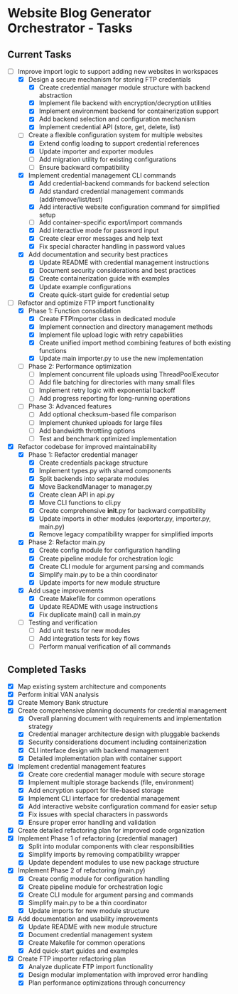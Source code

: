 # Website Blog Generator Orchestrator - Tasks

## Current Tasks

- [ ] Improve import logic to support adding new websites in workspaces
  - [x] Design a secure mechanism for storing FTP credentials
    - [x] Create credential manager module structure with backend abstraction
    - [x] Implement file backend with encryption/decryption utilities
    - [x] Implement environment backend for containerization support
    - [x] Add backend selection and configuration mechanism
    - [x] Implement credential API (store, get, delete, list)
  - [ ] Create a flexible configuration system for multiple websites
    - [x] Extend config loading to support credential references
    - [x] Update importer and exporter modules
    - [ ] Add migration utility for existing configurations
    - [ ] Ensure backward compatibility
  - [x] Implement credential management CLI commands
    - [x] Add credential-backend commands for backend selection
    - [x] Add standard credential management commands (add/remove/list/test)
    - [x] Add interactive website configuration command for simplified setup
    - [ ] Add container-specific export/import commands
    - [x] Add interactive mode for password input
    - [x] Create clear error messages and help text
    - [x] Fix special character handling in password values
  - [x] Add documentation and security best practices
    - [x] Update README with credential management instructions
    - [x] Document security considerations and best practices
    - [x] Create containerization guide with examples
    - [x] Update example configurations
    - [x] Create quick-start guide for credential setup

- [ ] Refactor and optimize FTP import functionality
  - [x] Phase 1: Function consolidation
    - [x] Create FTPImporter class in dedicated module
    - [x] Implement connection and directory management methods
    - [x] Implement file upload logic with retry capabilities
    - [x] Create unified import method combining features of both existing functions
    - [x] Update main importer.py to use the new implementation
  - [ ] Phase 2: Performance optimization
    - [ ] Implement concurrent file uploads using ThreadPoolExecutor
    - [ ] Add file batching for directories with many small files
    - [ ] Implement retry logic with exponential backoff
    - [ ] Add progress reporting for long-running operations
  - [ ] Phase 3: Advanced features
    - [ ] Add optional checksum-based file comparison
    - [ ] Implement chunked uploads for large files
    - [ ] Add bandwidth throttling options
    - [ ] Test and benchmark optimized implementation

- [x] Refactor codebase for improved maintainability
  - [x] Phase 1: Refactor credential manager
    - [x] Create credentials package structure
    - [x] Implement types.py with shared components
    - [x] Split backends into separate modules
    - [x] Move BackendManager to manager.py
    - [x] Create clean API in api.py
    - [x] Move CLI functions to cli.py
    - [x] Create comprehensive __init__.py for backward compatibility
    - [x] Update imports in other modules (exporter.py, importer.py, main.py)
    - [x] Remove legacy compatibility wrapper for simplified imports
  - [x] Phase 2: Refactor main.py
    - [x] Create config module for configuration handling
    - [x] Create pipeline module for orchestration logic
    - [x] Create CLI module for argument parsing and commands
    - [x] Simplify main.py to be a thin coordinator
    - [x] Update imports for new module structure
  - [x] Add usage improvements
    - [x] Create Makefile for common operations
    - [x] Update README with usage instructions
    - [x] Fix duplicate main() call in main.py
  - [ ] Testing and verification
    - [ ] Add unit tests for new modules
    - [ ] Add integration tests for key flows
    - [ ] Perform manual verification of all commands

## Completed Tasks

- [x] Map existing system architecture and components
- [x] Perform initial VAN analysis
- [x] Create Memory Bank structure 
- [x] Create comprehensive planning documents for credential management
  - [x] Overall planning document with requirements and implementation strategy
  - [x] Credential manager architecture design with pluggable backends
  - [x] Security considerations document including containerization
  - [x] CLI interface design with backend management
  - [x] Detailed implementation plan with container support 
- [x] Implement credential management features
  - [x] Create core credential manager module with secure storage
  - [x] Implement multiple storage backends (file, environment)
  - [x] Add encryption support for file-based storage
  - [x] Implement CLI interface for credential management
  - [x] Add interactive website configuration command for easier setup
  - [x] Fix issues with special characters in passwords
  - [x] Ensure proper error handling and validation
- [x] Create detailed refactoring plan for improved code organization
- [x] Implement Phase 1 of refactoring (credential manager)
  - [x] Split into modular components with clear responsibilities
  - [x] Simplify imports by removing compatibility wrapper
  - [x] Update dependent modules to use new package structure 
- [x] Implement Phase 2 of refactoring (main.py)
  - [x] Create config module for configuration handling
  - [x] Create pipeline module for orchestration logic
  - [x] Create CLI module for argument parsing and commands
  - [x] Simplify main.py to be a thin coordinator
  - [x] Update imports for new module structure
- [x] Add documentation and usability improvements
  - [x] Update README with new module structure
  - [x] Document credential management system 
  - [x] Create Makefile for common operations
  - [x] Add quick-start guides and examples 
- [x] Create FTP importer refactoring plan
  - [x] Analyze duplicate FTP import functionality
  - [x] Design modular implementation with improved error handling
  - [x] Plan performance optimizations through concurrency 